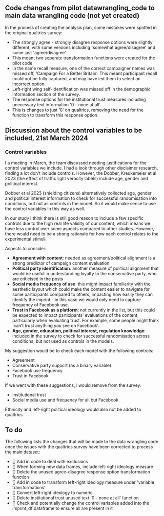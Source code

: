 ## Code changes from pilot datawrangling_code to main data wrangling code (not yet created)

In the process of creating the analysis plan, some mistakes were spotted in the original qualtrics survey:

- The strongly agree - strongly disagree response options were slightly different, with some versions including 'somewhat agree/disagree' and some just 'agree/disagree'.
 - This meant two separate transformation functions were created for the pilot code
- In the name recall measure, one of the correct campaigner names was missed off, 'Campaign For a Better Britain'. This meant participant recall could not be fully captured, and may have led them to select an incorrect option.
- Left-right wing self-identification was missed off in the demographic information section of the survey.
- The response options for the institutional trust measures including unecessary text information '0 - none at all'.
 - This is changes to just '0' on qualtrics, removing the need for the function to transform this response option.
 
## Discussion about the control variables to be included, 21st March 2024

### Control variables

I a meeting in March, the team discussed needing justifications for the control variables we include. I had a look through other disclaimer research, finding a lot don't include controls. However, the Dobber, Kreukemeier et al 2023 (the effect of traffic light veracity labels) include age, gender and political interest.

Dobber et al 2023 (shielding citizens) alternatively collected age, gender and political interest information to check for successful randomisation into conditions, but not as controls in the model. So it would make sense to use the control variables in this way as well.

In our study I think there is still good reason to include a few specific controls due to the high real life validity of our content, which means we have less control over some aspects compared to other studies. However, there would need to be a strong rationale for how each control relates to the experimental stimuli.

Aspects to consider:

- **Agreement with content**: needed as agreement/political alignment is a strong predictor of campaign content evaluation
- **Political party identification**: another measure of political alignment that would be useful in understanding loyalty to the conservative party, who are criticised in the posts
- **Social media frequency of use**: this might impact familiarity with the aesthetic layout which could make the content easier to navigate for some participants compared to others, impacting how easily they can identify the imprint - in this case we would only need to capture frequency of Facebook use.
- **Trust in Facebook as a platform**: not currently in the list, but this could be expected to impact participants' evaluations of the content, particularly when evaluating trust. For example, some people might think 'can't trust anything you see on Facebook'.
- **Age, gender, education, political interest, regulation knowledge**: included in the survey to check for successful randomisation across conditions, but not used as controls in the models.

My suggestion would be to check each model with the following controls: 

- Agreement
- Conservative party support (as a binary variable)
- Facebook use frequency
- Trust in Facebook

If we went with these suggestions, I would remove from the survey:

- Institutional trust
- Social media use and frequency for all but Facebook

Ethnicity and left-right political ideology would also not be added to qualtrics.


## To do

The following lists the changes that will be made to the data wrangling code once the issues with the qualtrics survey have been corrected to process the main dataset:

- [] Add in code to deal with exclusions
- [] When forming new data frames, include left-right ideology measure
- [] Delete the unused agree-disagree response option transformation function
- [] Add in code to transform left-right ideology measure under 'variable transformations'
- [] Convert left-right ideology to numeric
- [] Delete institutional trust unused text '0 - none at all' function
- [] Check and potentially change the control variables added into the imprint_df dataframe to ensure all are present in it
